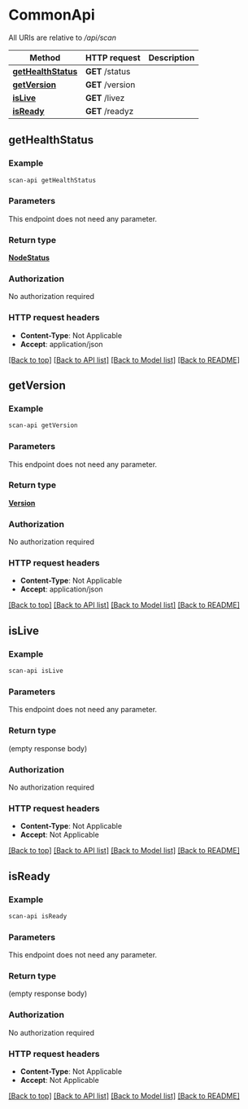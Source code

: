 # CommonApi

All URIs are relative to */api/scan*

Method | HTTP request | Description
------------- | ------------- | -------------
[**getHealthStatus**](CommonApi.md#getHealthStatus) | **GET** /status | 
[**getVersion**](CommonApi.md#getVersion) | **GET** /version | 
[**isLive**](CommonApi.md#isLive) | **GET** /livez | 
[**isReady**](CommonApi.md#isReady) | **GET** /readyz | 



## getHealthStatus



### Example

```bash
scan-api getHealthStatus
```

### Parameters

This endpoint does not need any parameter.

### Return type

[**NodeStatus**](NodeStatus.md)

### Authorization

No authorization required

### HTTP request headers

- **Content-Type**: Not Applicable
- **Accept**: application/json

[[Back to top]](#) [[Back to API list]](../README.md#documentation-for-api-endpoints) [[Back to Model list]](../README.md#documentation-for-models) [[Back to README]](../README.md)


## getVersion



### Example

```bash
scan-api getVersion
```

### Parameters

This endpoint does not need any parameter.

### Return type

[**Version**](Version.md)

### Authorization

No authorization required

### HTTP request headers

- **Content-Type**: Not Applicable
- **Accept**: application/json

[[Back to top]](#) [[Back to API list]](../README.md#documentation-for-api-endpoints) [[Back to Model list]](../README.md#documentation-for-models) [[Back to README]](../README.md)


## isLive



### Example

```bash
scan-api isLive
```

### Parameters

This endpoint does not need any parameter.

### Return type

(empty response body)

### Authorization

No authorization required

### HTTP request headers

- **Content-Type**: Not Applicable
- **Accept**: Not Applicable

[[Back to top]](#) [[Back to API list]](../README.md#documentation-for-api-endpoints) [[Back to Model list]](../README.md#documentation-for-models) [[Back to README]](../README.md)


## isReady



### Example

```bash
scan-api isReady
```

### Parameters

This endpoint does not need any parameter.

### Return type

(empty response body)

### Authorization

No authorization required

### HTTP request headers

- **Content-Type**: Not Applicable
- **Accept**: Not Applicable

[[Back to top]](#) [[Back to API list]](../README.md#documentation-for-api-endpoints) [[Back to Model list]](../README.md#documentation-for-models) [[Back to README]](../README.md)

